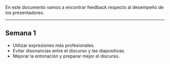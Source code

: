 En este documento vamos a encontrar feedback respecto al desempeño de los presentadores.

---

## Semana 1

- Utilizar expresiones más profesionales.
- Evitar disonancias entre el discurso y las diapositivas.
- Mejorar la entonación y preparar mejor el discurso.
